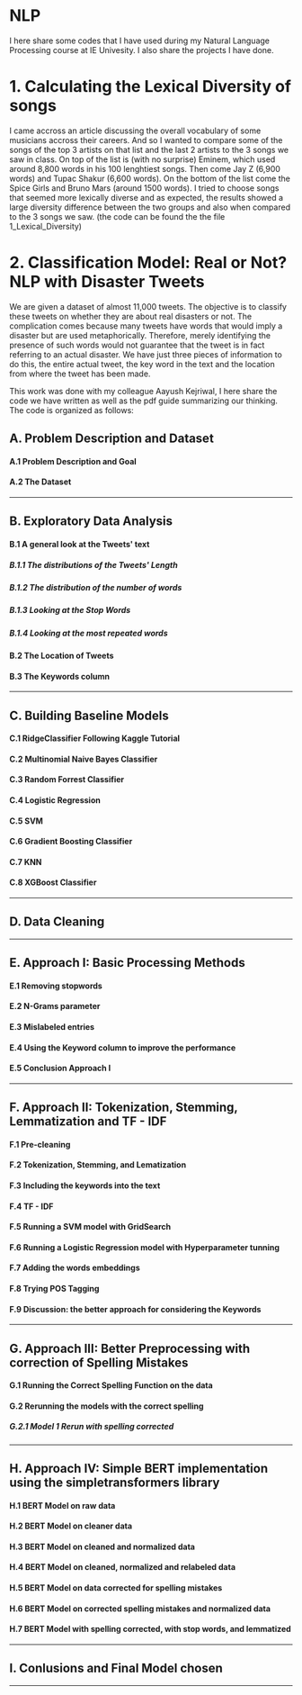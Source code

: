 # NLP
I here share some codes that I have used during my Natural Language Processing course at IE Univesity. I also share the projects I have done.

# 1. Calculating the Lexical Diversity of songs
I came accross an article discussing the overall vocabulary of some musicians accross their careers. And so I wanted to compare some of the songs of the top 3 artists on that list and the last 2 artists to the 3 songs we saw in class.
On top of the list is (with no surprise) Eminem, which used around 8,800 words in his 100 lenghtiest songs. Then come Jay Z (6,900 words) and Tupac Shakur (6,600 words). On the bottom of the list come the Spice Girls and Bruno Mars (around 1500 words).
I tried to choose songs that seemed more lexically diverse and as expected, the results showed a large diversity difference between the two groups and also when compared to the 3 songs we saw. (the code can be found the the file 1_Lexical_Diversity)

# 2. Classification Model: Real or Not? NLP with Disaster Tweets
We are given a dataset of almost 11,000 tweets. The objective is to classify these tweets on whether they are about real disasters or not. The complication comes because many tweets have words that would imply a disaster but are used metaphorically. Therefore, merely identifying the presence of such words would not guarantee that the tweet is in fact referring to an actual disaster.
We have just three pieces of information to do this, the entire actual tweet, the key word in the text and the location from where the tweet has been made.

This work was done with my colleague Aayush Kejriwal, I here share the code we have written as well as the pdf guide summarizing our thinking. The code is organized as follows:

## A. Problem Description and Dataset
#### A.1 Problem Description and Goal
#### A.2 The Dataset
___
## B. Exploratory Data Analysis
#### B.1 A general look at the Tweets' text
##### B.1.1 The distributions of the Tweets' Length
##### B.1.2 The distribution of the number of words 
##### B.1.3 Looking at the Stop Words
##### B.1.4 Looking at the most repeated words
#### B.2 The Location of Tweets
#### B.3 The Keywords column 
___
## C. Building Baseline Models
####  C.1 RidgeClassifier Following Kaggle Tutorial
#### C.2 Multinomial Naive Bayes Classifier
#### C.3 Random Forrest Classifier
#### C.4 Logistic Regression
#### C.5 SVM
#### C.6 Gradient Boosting Classifier
#### C.7 KNN
#### C.8 XGBoost Classifier
___
## D. Data Cleaning
___
## E. Approach I: Basic Processing Methods
#### E.1 Removing  stopwords
#### E.2 N-Grams parameter
#### E.3 Mislabeled entries
#### E.4 Using the Keyword column to improve the performance
#### E.5 Conclusion Approach I
___
## F. Approach II: Tokenization, Stemming, Lemmatization and  TF - IDF
#### F.1 Pre-cleaning
#### F.2 Tokenization, Stemming, and Lematization
#### F.3 Including the keywords into the text
#### F.4 TF - IDF
#### F.5 Running a SVM model with GridSearch
#### F.6 Running a Logistic Regression model with Hyperparameter tunning
#### F.7 Adding the words embeddings
#### F.8 Trying POS Tagging
#### F.9 Discussion: the better approach for considering the Keywords
___
## G. Approach III: Better Preprocessing with correction of Spelling Mistakes
#### G.1 Running the Correct Spelling Function on the data
#### G.2 Rerunning the models with the correct spelling
##### G.2.1 Model 1 Rerun with spelling corrected
___
## H. Approach IV: Simple BERT implementation using the simpletransformers library
#### H.1 BERT Model on raw data 
#### H.2 BERT Model on cleaner data 
#### H.3 BERT Model on cleaned and normalized data
#### H.4 BERT Model on cleaned, normalized and relabeled data
#### H.5 BERT Model on data corrected for spelling mistakes
#### H.6 BERT Model on corrected spelling mistakes and normalized data
#### H.7 BERT Model with spelling corrected, with stop words, and lemmatized
___
## I. Conlusions and Final Model chosen
___
